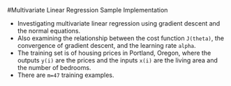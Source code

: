 #Multivariate Linear Regression Sample Implementation

- Investigating multivariate linear regression using gradient descent and the normal equations. 
- Also examining the relationship between the cost function `J(theta)`, the convergence of gradient descent, and the learning rate `alpha`.
- The training set is of housing prices in Portland, Oregon, where the outputs `y(i)` are the prices and the inputs `x(i)` are the living area and the number of bedrooms. 
- There are `m=47` training examples.
